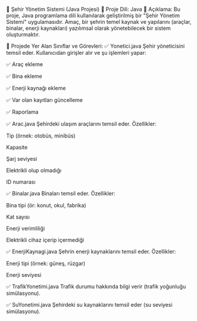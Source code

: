 🌆 Şehir Yönetim Sistemi (Java Projesi)
📌 Proje Dili: Java
📌 Açıklama:
Bu proje, Java programlama dili kullanılarak geliştirilmiş bir "Şehir Yönetim Sistemi" uygulamasıdır. Amaç, bir şehrin temel kaynak ve yapılarını (araçlar, binalar, enerji kaynakları) yazılımsal olarak yönetebilecek bir sistem oluşturmaktır.

🧩 Projede Yer Alan Sınıflar ve Görevleri:
✅ Yonetici.java
Şehir yöneticisini temsil eder.
Kullanıcıdan girişler alır ve şu işlemleri yapar:

✅ Araç ekleme

✅ Bina ekleme

✅ Enerji kaynağı ekleme

✅ Var olan kayıtları güncelleme

✅ Raporlama


✅ Arac.java
Şehirdeki ulaşım araçlarını temsil eder.
Özellikler:

Tip (örnek: otobüs, minibüs)

Kapasite

Şarj seviyesi

Elektrikli olup olmadığı

ID numarası

✅ Binalar.java
Binaları temsil eder.
Özellikler:

Bina tipi (ör: konut, okul, fabrika)

Kat sayısı

Enerji verimliliği

Elektrikli cihaz içerip içermediği

✅ EnerjiKaynagi.java
Şehrin enerji kaynaklarını temsil eder.
Özellikler:

Enerji tipi (örnek: güneş, rüzgar)

Enerji seviyesi

✅ TrafikYonetimi.java
Trafik durumu hakkında bilgi verir (trafik yoğunluğu simülasyonu).

✅ SuYonetimi.java
Şehirdeki su kaynaklarını temsil eder (su seviyesi simülasyonu).
